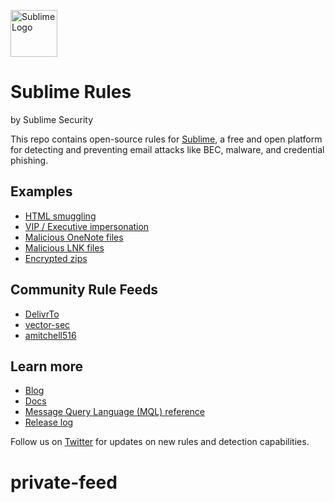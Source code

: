 <a href="https://sublimesecurity.com"><img src="https://user-images.githubusercontent.com/11003450/115128085-5805da00-9fa9-11eb-8c7a-dc8b708053ee.png" width="75px" alt="Sublime Logo" /></a>
 
Sublime Rules
==========
by Sublime Security

This repo contains open-source rules for [Sublime](https://github.com/sublime-security/sublime-platform), a free and open platform for detecting and preventing email attacks like BEC, malware, and credential phishing.

Examples
----------
- [HTML smuggling](https://github.com/sublime-security/sublime-rules/search?q=html+smuggling)
- [VIP / Executive impersonation](https://github.com/search?q=repo%3Asublime-security%2Fsublime-rules+%22vip+impersonation%22&type=code)
- [Malicious OneNote files](https://github.com/search?q=repo%3Asublime-security%2Fsublime-rules+%22onenote%22&type=code)
- [Malicious LNK files](https://github.com/sublime-security/sublime-rules/blob/main/detection-rules/attachment_lnk_file_with_embedded_content.yml)
- [Encrypted zips](https://github.com/sublime-security/sublime-rules/blob/main/detection-rules/attachment_with_encrypted_zip_unsolicited.yml)

Community Rule Feeds
----------
- [DelivrTo](https://github.com/delivr-to/detections)
- [vector-sec](https://github.com/vector-sec/public-sublime-rules)
- [amitchell516](https://github.com/aidenmitchell/custom-sublime-rules)

Learn more
----------
- [Blog](https://sublime.security/blog)
- [Docs](https://docs.sublimesecurity.com)
- [Message Query Language (MQL) reference](https://docs.sublimesecurity.com/docs/message-query-language)
- [Release log](https://new.sublimesecurity.com)

Follow us on [Twitter](https://twitter.com/sublime_sec) for updates on new rules and detection capabilities.
# private-feed
